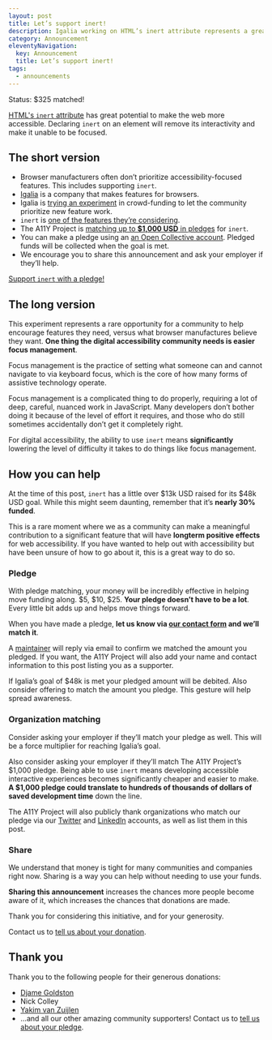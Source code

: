 ```yaml
---
layout: post
title: Let’s support inert!
description: Igalia working on HTML’s inert attribute represents a great opportunity to move web accessibility forward.
category: Announcement
eleventyNavigation:
  key: Announcement
  title: Let’s support inert!
tags:
  - announcements
---
```


<div class="c-form__progress">
	<div class="c-form__progress-fill" aria-hidden="true" style="width: 32.5%;"></div>
	<span class="c-form__progress-label"><span class="u-hide-visually">Status: </span>$325 matched!</span>
</div>

[HTML's `inert` attribute](https://html.spec.whatwg.org/multipage/interaction.html#inert) has great potential to make the web more accessible. Declaring `inert` on an element will remove its interactivity and make it unable to be focused.

## The short version

- Browser manufacturers often don’t prioritize accessibility-focused features. This includes supporting `inert`.
- [Igalia](https://www.igalia.com/) is a company that makes features for browsers.
- Igalia is [trying an experiment](https://www.igalia.com/open-prioritization/) in crowd-funding to let the community prioritize new feature work.
- `inert` is [one of the features they’re considering](https://www.igalia.com/open-prioritization/#inertwebkit).
- The A11Y Project is [matching up to <strong>$1,000 USD</strong> in pledges](https://opencollective.com/html-inert-in-webkit-safari) for `inert`.
- You can make a pledge using an [an Open Collective account](https://opencollective.com/create-account). Pledged funds will be collected when the goal is met.
- We encourage you to share this announcement and ask your employer if they’ll help.

<p class="c-contribute__cta">
	<a href="https://opencollective.com/html-inert-in-webkit-safari">Support <code>inert</code> with a pledge!</a>
</p>


## The long version

This experiment represents a rare opportunity for a community to help encourage features they need, versus what browser manufactures believe they want. <strong>One thing the digital accessibility community needs is easier focus management</strong>.

Focus management is the practice of setting what someone can and cannot navigate to via keyboard focus, which is the core of how many forms of assistive technology operate.

Focus management is a complicated thing to do properly, requiring a lot of deep, careful, nuanced work in JavaScript. Many developers don’t bother doing it because of the level of effort it requires, and those who do still sometimes accidentally don’t get it completely right.

For digital accessibility, the ability to use `inert` means <strong>significantly</strong> lowering the level of difficulty it takes to do things like focus management.


## How you can help

At the time of this post, `inert` has a little over $13k USD raised for its $48k USD goal. While this might seem daunting, remember that it’s <strong>nearly 30% funded</strong>.

This is a rare moment where we as a community can make a meaningful contribution to a significant feature that will have <strong>longterm positive effects</strong> for web accessibility. If you have wanted to help out with accessibility but have been unsure of how to go about it, this is a great way to do so.

### Pledge

With pledge matching, your money will be incredibly effective in helping move funding along. $5, $10, $25. <strong>Your pledge doesn’t have to be a lot</strong>. Every little bit adds up and helps move things forward.

When you have made a pledge, <strong>let us know via  [our contact form](https://www.a11yproject.com/contact/) and we’ll match it</strong>.

A [maintainer](https://www.a11yproject.com/team/#maintainers) will reply via email to confirm we matched the amount you pledged. If you want, the A11Y Project will also add your name and contact information to this post listing you as a supporter.

If Igalia’s goal of $48k is met your pledged amount will be debited. Also consider offering to match the amount you pledge. This gesture will help spread awareness.

### Organization matching

Consider asking your employer if they’ll match your pledge as well. This will be a force multiplier for reaching Igalia’s goal.

Also consider asking your employer if they’ll match The A11Y Project’s $1,000 pledge. Being able to use `inert` means developing accessible interactive experiences becomes significantly cheaper and easier to make. <strong>A $1,000 pledge could translate to hundreds of thousands of dollars of saved development time</strong> down the line.

The A11Y Project will also publicly thank organizations who match our pledge via our [Twitter](https://twitter.com/A11YProject) and [LinkedIn](https://www.linkedin.com/company/the-a11y-project/) accounts, as well as list them in this post.

### Share

We understand that money is tight for many communities and companies right now. Sharing is a way you can help without needing to use your funds.

<strong>Sharing this announcement</strong> increases the chances more people become aware of it, which increases the chances that donations are made.

Thank you for considering this initiative, and for your generosity.

<p class="c-contribute__cta">
	Contact us to <a href="https://www.a11yproject.com/contact/">tell us about your donation</a>.
</p>

## Thank you

Thank you to the following people for their generous donations:

- [Djame Goldston](https://www.linkedin.com/in/djame/)
- Nick Colley
- [Yakim van Zuijlen](http://yakim.nl/)
- …and all our other amazing community supporters!
	Contact us to <a href="https://www.a11yproject.com/contact/">tell us about your pledge</a>.
